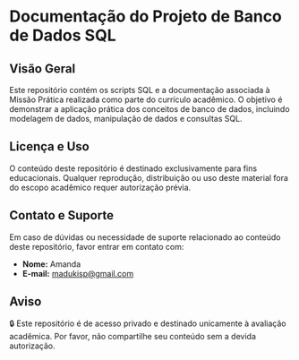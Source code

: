 # Documentação do Projeto de Banco de Dados SQL

## Visão Geral

Este repositório contém os scripts SQL e a documentação associada à Missão Prática realizada como parte do currículo acadêmico. O objetivo é demonstrar a aplicação prática dos conceitos de banco de dados, incluindo modelagem de dados, manipulação de dados e consultas SQL.

## Licença e Uso

O conteúdo deste repositório é destinado exclusivamente para fins educacionais. Qualquer reprodução, distribuição ou uso deste material fora do escopo acadêmico requer autorização prévia.

## Contato e Suporte

Em caso de dúvidas ou necessidade de suporte relacionado ao conteúdo deste repositório, favor entrar em contato com:

- **Nome:** Amanda
- **E-mail:** [madukisp@gmail.com](mailto:madukisp@gmail.com)

##  Aviso

🔒 Este repositório é de acesso privado  e destinado unicamente à avaliação acadêmica. Por favor, não compartilhe seu conteúdo sem a devida autorização.

